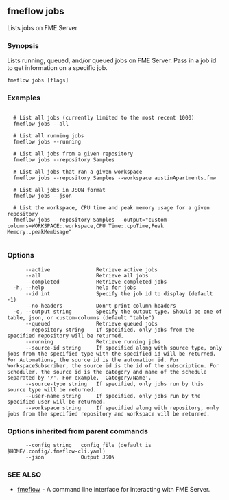 ## fmeflow jobs

Lists jobs on FME Server

### Synopsis

Lists running, queued, and/or queued jobs on FME Server. Pass in a job id to get information on a specific job.

```
fmeflow jobs [flags]
```

### Examples

```

  # List all jobs (currently limited to the most recent 1000)
  fmeflow jobs --all
	
  # List all running jobs
  fmeflow jobs --running
	
  # List all jobs from a given repository
  fmeflow jobs --repository Samples
	
  # List all jobs that ran a given workspace
  fmeflow jobs --repository Samples --workspace austinApartments.fmw
	
  # List all jobs in JSON format
  fmeflow jobs --json
	
  # List the workspace, CPU time and peak memory usage for a given repository
  fmeflow jobs --repository Samples --output="custom-columns=WORKSPACE:.workspace,CPU Time:.cpuTime,Peak Memory:.peakMemUsage"
	
```

### Options

```
      --active               Retrieve active jobs
      --all                  Retrieve all jobs
      --completed            Retrieve completed jobs
  -h, --help                 help for jobs
      --id int               Specify the job id to display (default -1)
      --no-headers           Don't print column headers
  -o, --output string        Specify the output type. Should be one of table, json, or custom-columns (default "table")
      --queued               Retrieve queued jobs
      --repository string    If specified, only jobs from the specified repository will be returned.
      --running              Retrieve running jobs
      --source-id string     If specified along with source type, only jobs from the specified type with the specified id will be returned. For Automations, the source id is the automation id. For WorkspaceSubscriber, the source id is the id of the subscription. For Scheduler, the source id is the category and name of the schedule separated by '/'. For example, 'Category/Name'.
      --source-type string   If specified, only jobs run by this source type will be returned.
      --user-name string     If specified, only jobs run by the specified user will be returned.
      --workspace string     If specified along with repository, only jobs from the specified repository and workspace will be returned.
```

### Options inherited from parent commands

```
      --config string   config file (default is $HOME/.config/.fmeflow-cli.yaml)
      --json            Output JSON
```

### SEE ALSO

* [fmeflow](fmeflow.md)	 - A command line interface for interacting with FME Server.

